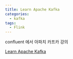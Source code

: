 ```yaml
---
title: Learn Apache Kafka
categories:
  - kafka
tags: 
  - Flink
---
```


confluent 에서 아파치 카프카 강의   

[Learn Apache Kafka](https://developer.confluent.io/courses/#fundamentals)
